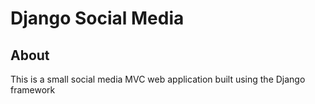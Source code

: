 # Django Social Media

## About
This is a small social media MVC web application built using the Django framework